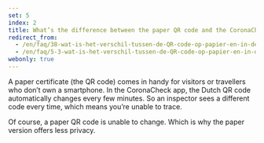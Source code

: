 ```yaml
---
set: 5
index: 2
title: What’s the difference between the paper QR code and the CoronaCheck app?
redirect_from: 
  - /en/faq/38-wat-is-het-verschil-tussen-de-QR-code-op-papier-en-in-de-CoronaCheck-app
  - /en/faq/5-3-wat-is-het-verschil-tussen-de-QR-code-op-papier-en-in-de-CoronaCheck-app
webonly: true
---
```

A paper certificate (the QR code) comes in handy for visitors or travellers who don’t own a smartphone. In the CoronaCheck app, the Dutch QR code automatically changes every few minutes. So an inspector sees a different code every time, which means you’re unable to trace.
 
Of course, a paper QR code is unable to change. Which is why the paper version offers less privacy.
